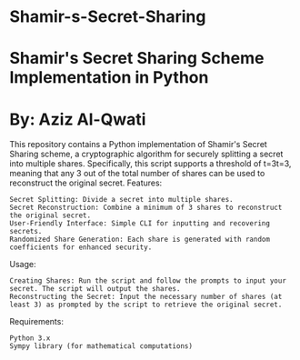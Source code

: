 # Shamir-s-Secret-Sharing
# Shamir's Secret Sharing Scheme Implementation in Python
# By: Aziz Al-Qwati

This repository contains a Python implementation of Shamir's Secret Sharing scheme, a cryptographic algorithm for securely splitting a secret into multiple shares. Specifically, this script supports a threshold of t=3t=3, meaning that any 3 out of the total number of shares can be used to reconstruct the original secret.
Features:

    Secret Splitting: Divide a secret into multiple shares.
    Secret Reconstruction: Combine a minimum of 3 shares to reconstruct the original secret.
    User-Friendly Interface: Simple CLI for inputting and recovering secrets.
    Randomized Share Generation: Each share is generated with random coefficients for enhanced security.

Usage:

    Creating Shares: Run the script and follow the prompts to input your secret. The script will output the shares.
    Reconstructing the Secret: Input the necessary number of shares (at least 3) as prompted by the script to retrieve the original secret.

Requirements:

    Python 3.x
    Sympy library (for mathematical computations)
